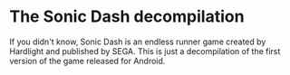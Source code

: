 # The Sonic Dash decompilation
If you didn't know, Sonic Dash is an endless runner game created by Hardlight and published by SEGA. This is just a decompilation of the first version of the game released for Android.
